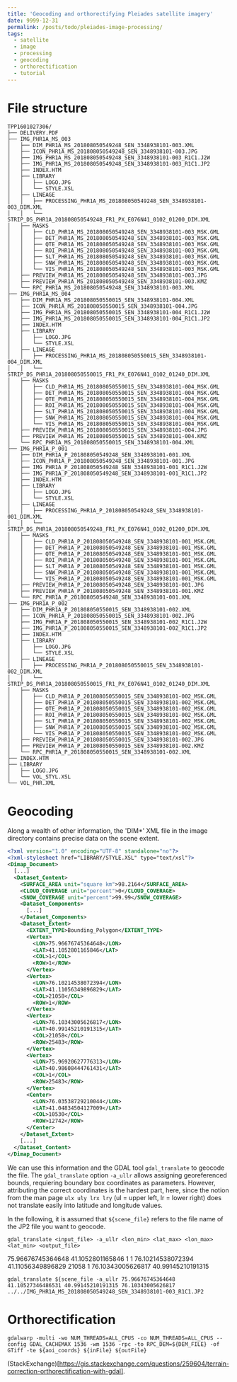 ```yaml
---
title: 'Geocoding and orthorectifying Pleiades satellite imagery'
date: 9999-12-31
permalink: /posts/todo/pleiades-image-processing/
tags:
  - satellite
  - image
  - processing
  - geocoding
  - orthorectification
  - tutorial
---
```


# File structure

```console
TPP1601027306/
├── DELIVERY.PDF
├── IMG_PHR1A_MS_003
│   ├── DIM_PHR1A_MS_201808050549248_SEN_3348938101-003.XML
│   ├── ICON_PHR1A_MS_201808050549248_SEN_3348938101-003.JPG
│   ├── IMG_PHR1A_MS_201808050549248_SEN_3348938101-003_R1C1.J2W
│   ├── IMG_PHR1A_MS_201808050549248_SEN_3348938101-003_R1C1.JP2
│   ├── INDEX.HTM
│   ├── LIBRARY
│   │   ├── LOGO.JPG
│   │   └── STYLE.XSL
│   ├── LINEAGE
│   │   ├── PROCESSING_PHR1A_MS_201808050549248_SEN_3348938101-003_DIM.XML
│   │   └── STRIP_DS_PHR1A_201808050549248_FR1_PX_E076N41_0102_01200_DIM.XML
│   ├── MASKS
│   │   ├── CLD_PHR1A_MS_201808050549248_SEN_3348938101-003_MSK.GML
│   │   ├── DET_PHR1A_MS_201808050549248_SEN_3348938101-003_MSK.GML
│   │   ├── QTE_PHR1A_MS_201808050549248_SEN_3348938101-003_MSK.GML
│   │   ├── ROI_PHR1A_MS_201808050549248_SEN_3348938101-003_MSK.GML
│   │   ├── SLT_PHR1A_MS_201808050549248_SEN_3348938101-003_MSK.GML
│   │   ├── SNW_PHR1A_MS_201808050549248_SEN_3348938101-003_MSK.GML
│   │   └── VIS_PHR1A_MS_201808050549248_SEN_3348938101-003_MSK.GML
│   ├── PREVIEW_PHR1A_MS_201808050549248_SEN_3348938101-003.JPG
│   ├── PREVIEW_PHR1A_MS_201808050549248_SEN_3348938101-003.KMZ
│   └── RPC_PHR1A_MS_201808050549248_SEN_3348938101-003.XML
├── IMG_PHR1A_MS_004
│   ├── DIM_PHR1A_MS_201808050550015_SEN_3348938101-004.XML
│   ├── ICON_PHR1A_MS_201808050550015_SEN_3348938101-004.JPG
│   ├── IMG_PHR1A_MS_201808050550015_SEN_3348938101-004_R1C1.J2W
│   ├── IMG_PHR1A_MS_201808050550015_SEN_3348938101-004_R1C1.JP2
│   ├── INDEX.HTM
│   ├── LIBRARY
│   │   ├── LOGO.JPG
│   │   └── STYLE.XSL
│   ├── LINEAGE
│   │   ├── PROCESSING_PHR1A_MS_201808050550015_SEN_3348938101-004_DIM.XML
│   │   └── STRIP_DS_PHR1A_201808050550015_FR1_PX_E076N41_0102_01240_DIM.XML
│   ├── MASKS
│   │   ├── CLD_PHR1A_MS_201808050550015_SEN_3348938101-004_MSK.GML
│   │   ├── DET_PHR1A_MS_201808050550015_SEN_3348938101-004_MSK.GML
│   │   ├── QTE_PHR1A_MS_201808050550015_SEN_3348938101-004_MSK.GML
│   │   ├── ROI_PHR1A_MS_201808050550015_SEN_3348938101-004_MSK.GML
│   │   ├── SLT_PHR1A_MS_201808050550015_SEN_3348938101-004_MSK.GML
│   │   ├── SNW_PHR1A_MS_201808050550015_SEN_3348938101-004_MSK.GML
│   │   └── VIS_PHR1A_MS_201808050550015_SEN_3348938101-004_MSK.GML
│   ├── PREVIEW_PHR1A_MS_201808050550015_SEN_3348938101-004.JPG
│   ├── PREVIEW_PHR1A_MS_201808050550015_SEN_3348938101-004.KMZ
│   └── RPC_PHR1A_MS_201808050550015_SEN_3348938101-004.XML
├── IMG_PHR1A_P_001
│   ├── DIM_PHR1A_P_201808050549248_SEN_3348938101-001.XML
│   ├── ICON_PHR1A_P_201808050549248_SEN_3348938101-001.JPG
│   ├── IMG_PHR1A_P_201808050549248_SEN_3348938101-001_R1C1.J2W
│   ├── IMG_PHR1A_P_201808050549248_SEN_3348938101-001_R1C1.JP2
│   ├── INDEX.HTM
│   ├── LIBRARY
│   │   ├── LOGO.JPG
│   │   └── STYLE.XSL
│   ├── LINEAGE
│   │   ├── PROCESSING_PHR1A_P_201808050549248_SEN_3348938101-001_DIM.XML
│   │   └── STRIP_DS_PHR1A_201808050549248_FR1_PX_E076N41_0102_01200_DIM.XML
│   ├── MASKS
│   │   ├── CLD_PHR1A_P_201808050549248_SEN_3348938101-001_MSK.GML
│   │   ├── DET_PHR1A_P_201808050549248_SEN_3348938101-001_MSK.GML
│   │   ├── QTE_PHR1A_P_201808050549248_SEN_3348938101-001_MSK.GML
│   │   ├── ROI_PHR1A_P_201808050549248_SEN_3348938101-001_MSK.GML
│   │   ├── SLT_PHR1A_P_201808050549248_SEN_3348938101-001_MSK.GML
│   │   ├── SNW_PHR1A_P_201808050549248_SEN_3348938101-001_MSK.GML
│   │   └── VIS_PHR1A_P_201808050549248_SEN_3348938101-001_MSK.GML
│   ├── PREVIEW_PHR1A_P_201808050549248_SEN_3348938101-001.JPG
│   ├── PREVIEW_PHR1A_P_201808050549248_SEN_3348938101-001.KMZ
│   └── RPC_PHR1A_P_201808050549248_SEN_3348938101-001.XML
├── IMG_PHR1A_P_002
│   ├── DIM_PHR1A_P_201808050550015_SEN_3348938101-002.XML
│   ├── ICON_PHR1A_P_201808050550015_SEN_3348938101-002.JPG
│   ├── IMG_PHR1A_P_201808050550015_SEN_3348938101-002_R1C1.J2W
│   ├── IMG_PHR1A_P_201808050550015_SEN_3348938101-002_R1C1.JP2
│   ├── INDEX.HTM
│   ├── LIBRARY
│   │   ├── LOGO.JPG
│   │   └── STYLE.XSL
│   ├── LINEAGE
│   │   ├── PROCESSING_PHR1A_P_201808050550015_SEN_3348938101-002_DIM.XML
│   │   └── STRIP_DS_PHR1A_201808050550015_FR1_PX_E076N41_0102_01240_DIM.XML
│   ├── MASKS
│   │   ├── CLD_PHR1A_P_201808050550015_SEN_3348938101-002_MSK.GML
│   │   ├── DET_PHR1A_P_201808050550015_SEN_3348938101-002_MSK.GML
│   │   ├── QTE_PHR1A_P_201808050550015_SEN_3348938101-002_MSK.GML
│   │   ├── ROI_PHR1A_P_201808050550015_SEN_3348938101-002_MSK.GML
│   │   ├── SLT_PHR1A_P_201808050550015_SEN_3348938101-002_MSK.GML
│   │   ├── SNW_PHR1A_P_201808050550015_SEN_3348938101-002_MSK.GML
│   │   └── VIS_PHR1A_P_201808050550015_SEN_3348938101-002_MSK.GML
│   ├── PREVIEW_PHR1A_P_201808050550015_SEN_3348938101-002.JPG
│   ├── PREVIEW_PHR1A_P_201808050550015_SEN_3348938101-002.KMZ
│   └── RPC_PHR1A_P_201808050550015_SEN_3348938101-002.XML
├── INDEX.HTM
├── LIBRARY
│   ├── LOGO.JPG
│   └── VOL_STYL.XSL
└── VOL_PHR.XML

```

# Geocoding

Along a wealth of other information, the 'DIM*' XML file in the image directory contains precise data on the scene extent.

```xml
<?xml version="1.0" encoding="UTF-8" standalone="no"?>
<?xml-stylesheet href="LIBRARY/STYLE.XSL" type="text/xsl"?>
<Dimap_Document>
  [...]
  <Dataset_Content>
    <SURFACE_AREA unit="square km">98.2164</SURFACE_AREA>
    <CLOUD_COVERAGE unit="percent">0</CLOUD_COVERAGE>
    <SNOW_COVERAGE unit="percent">99.99</SNOW_COVERAGE>
    <Dataset_Components>
      [...]
    </Dataset_Components>
    <Dataset_Extent>
      <EXTENT_TYPE>Bounding_Polygon</EXTENT_TYPE>
      <Vertex>
        <LON>75.96676745364648</LON>
        <LAT>41.1052801165846</LAT>
        <COL>1</COL>
        <ROW>1</ROW>
      </Vertex>
      <Vertex>
        <LON>76.10214538072394</LON>
        <LAT>41.11056349896829</LAT>
        <COL>21058</COL>
        <ROW>1</ROW>
      </Vertex>
      <Vertex>
        <LON>76.10343005626817</LON>
        <LAT>40.99145210191315</LAT>
        <COL>21058</COL>
        <ROW>25483</ROW>
      </Vertex>
      <Vertex>
        <LON>75.96920627776313</LON>
        <LAT>40.98608444761431</LAT>
        <COL>1</COL>
        <ROW>25483</ROW>
      </Vertex>
      <Center>
        <LON>76.03538729210044</LON>
        <LAT>41.04834504127009</LAT>
        <COL>10530</COL>
        <ROW>12742</ROW>
      </Center>
    </Dataset_Extent>
    [...]
  </Dataset_Content>
</Dimap_Document>
```

We can use this information and the GDAL tool `gdal_translate` to geocode the file. The `gdal_translate` option `-a_ullr` allows assigning georeferenced bounds, requiering boundary box coordinates as parameters. However, attributing the correct coordinates is the hardest part, here, since the notion from the man page `ulx uly lrx lry` (ul = upper left, lr = lower right) does not translate easily into latitude and longitude values. 

In the following, it is assumed that `${scene_file}` refers to the file name of the JP2 file you want to geocode.
```console
gdal_translate <input_file> -a_ullr <lon_min> <lat_max> <lon_max> <lat_min> <output_file>
```


<LON>75.96676745364648</LON>
        <LAT>41.1052801165846</LAT>
        <COL>1</COL>
        <ROW>1</ROW>
      </Vertex>
      <Vertex>
        <LON>76.10214538072394</LON>
        <LAT>41.11056349896829</LAT>
        <COL>21058</COL>
        <ROW>1</ROW>
      </Vertex>
      <Vertex>
        <LON>76.10343005626817</LON>
        <LAT>40.99145210191315</LAT>
        
```console
gdal_translate ${scene_file -a_ullr 75.96676745364648 41.10527346486531 40.99145210191315 76.10343005626817 ../../IMG_PHR1A_MS_201808050549248_SEN_3348938101-003_R1C1.JP2
```

# Orthorectification

```console
gdalwarp -multi -wo NUM_THREADS=ALL_CPUS -co NUM_THREADS=ALL_CPUS --config GDAL_CACHEMAX 1536 -wm 1536 -rpc -to RPC_DEM=${DEM_FILE} -of GTiff -te ${aoi_coords} ${inFile} ${outFile}
```
(StackExchange)[https://gis.stackexchange.com/questions/259604/terrain-correction-orthorectification-with-gdal].

